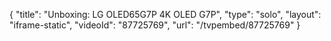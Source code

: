 {
    "title": "Unboxing: LG OLED65G7P 4K OLED G7P",
    "type": "solo",
    "layout": "iframe-static",
    "videoId": "87725769",
    "url": "\/tvpembed\/87725769"
}